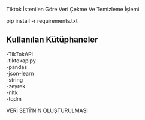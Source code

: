Tiktok İstenilen  Göre Veri Çekme Ve Temizleme İşlemi

pip install -r requirements.txt

## Kullanılan Kütüphaneler
-TikTokAPI<br/>
-tiktokapipy<br/>
-pandas<br/>
-json-learn<br/>
-string <br/>
-zeyrek<br/>
-nltk<br/>
-tqdm<br/>

VERİ SETİ'NİN OLUŞTURULMASI
